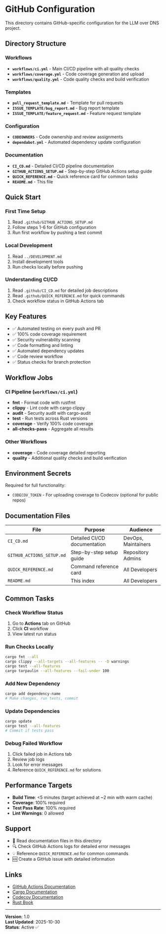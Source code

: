 # GitHub Configuration

This directory contains GitHub-specific configuration for the LLM over DNS project.

## Directory Structure

### Workflows
- **`workflows/ci.yml`** - Main CI/CD pipeline with all quality checks
- **`workflows/coverage.yml`** - Code coverage generation and upload
- **`workflows/quality.yml`** - Code quality checks and build verification

### Templates
- **`pull_request_template.md`** - Template for pull requests
- **`ISSUE_TEMPLATE/bug_report.md`** - Bug report template
- **`ISSUE_TEMPLATE/feature_request.md`** - Feature request template

### Configuration
- **`CODEOWNERS`** - Code ownership and review assignments
- **`dependabot.yml`** - Automated dependency update configuration

### Documentation
- **`CI_CD.md`** - Detailed CI/CD pipeline documentation
- **`GITHUB_ACTIONS_SETUP.md`** - Step-by-step GitHub Actions setup guide
- **`QUICK_REFERENCE.md`** - Quick reference card for common tasks
- **`README.md`** - This file

## Quick Start

### First Time Setup
1. Read `.github/GITHUB_ACTIONS_SETUP.md`
2. Follow steps 1-6 for GitHub configuration
3. Run first workflow by pushing a test commit

### Local Development
1. Read `../DEVELOPMENT.md`
2. Install development tools
3. Run checks locally before pushing

### Understanding CI/CD
1. Read `.github/CI_CD.md` for detailed job descriptions
2. Read `.github/QUICK_REFERENCE.md` for quick commands
3. Check workflow status in GitHub Actions tab

## Key Features

- ✅ Automated testing on every push and PR
- ✅ 100% code coverage requirement
- ✅ Security vulnerability scanning
- ✅ Code formatting and linting
- ✅ Automated dependency updates
- ✅ Code review workflow
- ✅ Status checks for branch protection

## Workflow Jobs

### CI Pipeline (`workflows/ci.yml`)
- **fmt** - Format code with rustfmt
- **clippy** - Lint code with cargo clippy
- **audit** - Security audit with cargo-audit
- **test** - Run tests across Rust versions
- **coverage** - Verify 100% code coverage
- **all-checks-pass** - Aggregate all results

### Other Workflows
- **coverage** - Code coverage detailed reporting
- **quality** - Additional quality checks and build verification

## Environment Secrets

Required for full functionality:
- `CODECOV_TOKEN` - For uploading coverage to Codecov (optional for public repos)

## Documentation Files

| File | Purpose | Audience |
|------|---------|----------|
| `CI_CD.md` | Detailed CI/CD documentation | DevOps, Maintainers |
| `GITHUB_ACTIONS_SETUP.md` | Step-by-step setup guide | Repository Admins |
| `QUICK_REFERENCE.md` | Command reference card | All Developers |
| `README.md` | This index | All Developers |

## Common Tasks

### Check Workflow Status
1. Go to **Actions** tab on GitHub
2. Click **CI** workflow
3. View latest run status

### Run Checks Locally
```bash
cargo fmt --all
cargo clippy --all-targets --all-features -- -D warnings
cargo test --all-features
cargo tarpaulin --all-features --fail-under 100
```

### Add New Dependency
```bash
cargo add dependency-name
# Make changes, run tests, commit
```

### Update Dependencies
```bash
cargo update
cargo test --all-features
# Commit if tests pass
```

### Debug Failed Workflow
1. Click failed job in Actions tab
2. Review job logs
3. Look for error messages
4. Reference `QUICK_REFERENCE.md` for solutions

## Performance Targets

- **Build Time**: <5 minutes (target achieved at ~2 min with warm cache)
- **Coverage**: 100% required
- **Test Pass Rate**: 100% required
- **Lint Warnings**: 0 allowed

## Support

- 📖 Read documentation files in this directory
- 🔍 Check GitHub Actions logs for detailed error messages
- 💡 Reference `QUICK_REFERENCE.md` for common commands
- 🆘 Create a GitHub issue with detailed information

## Links

- [GitHub Actions Documentation](https://docs.github.com/en/actions)
- [Cargo Documentation](https://doc.rust-lang.org/cargo/)
- [Codecov Documentation](https://docs.codecov.io/)
- [Rust Book](https://doc.rust-lang.org/book/)

---

**Version**: 1.0  
**Last Updated**: 2025-10-30  
**Status**: Active ✅
